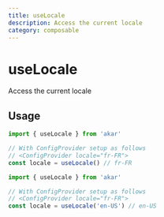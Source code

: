 ```yaml
---
title: useLocale
description: Access the current locale
category: composable
---
```


# useLocale

<Description>
Access the current locale
</Description>

## Usage

```ts
import { useLocale } from 'akar'

// With ConfigProvider setup as follows
// <ConfigProvider locale="fr-FR">
const locale = useLocale() // fr-FR
```

```ts
import { useLocale } from 'akar'

// With ConfigProvider setup as follows
// <ConfigProvider locale="fr-FR">
const locale = useLocale('en-US') // en-US
```
